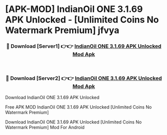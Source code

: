 # [APK-MOD] IndianOil ONE 3.1.69 APK Unlocked - [Unlimited Coins No Watermark Premium] jfvya



<div align="center">
<h3>🔴 Download [Server1] 👉👉 <a href="https://momento.my/?title=IndianOil_ONE_3.1.69_APK_Unlocked">IndianOil ONE 3.1.69 APK Unlocked Mod Apk</a></h3><br>

<h3>🔴 Download [Server2] 👉👉 <a href="https://momento.my/?title=IndianOil_ONE_3.1.69_APK_Unlocked">IndianOil ONE 3.1.69 APK Unlocked Mod Apk</a></h3>
</div>



Download IndianOil ONE 3.1.69 APK Unlocked 

Free APK MOD IndianOil ONE 3.1.69 APK Unlocked [Unlimited Coins No Watermark Premium]

Download IndianOil ONE 3.1.69 APK Unlocked [Unlimited Coins No Watermark Premium] Mod For Android
